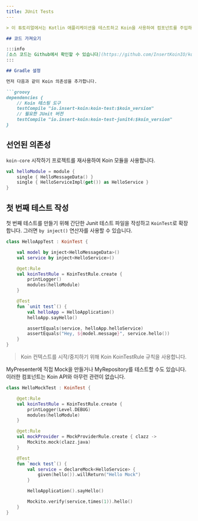 ```yaml
---
title: JUnit Tests
---
```

```markdown
> 이 튜토리얼에서는 Kotlin 애플리케이션을 테스트하고 Koin을 사용하여 컴포넌트를 주입하고 검색하는 방법을 알아봅니다.

## 코드 가져오기

:::info
[소스 코드는 Github에서 확인할 수 있습니다](https://github.com/InsertKoinIO/koin-getting-started/tree/main/kotlin)
:::

## Gradle 설정

먼저 다음과 같이 Koin 의존성을 추가합니다.

```groovy
dependencies {
    // Koin 테스팅 도구
    testCompile "io.insert-koin:koin-test:$koin_version"
    // 필요한 JUnit 버전
    testCompile "io.insert-koin:koin-test-junit4:$koin_version"
}
```

## 선언된 의존성

`koin-core` 시작하기 프로젝트를 재사용하여 Koin 모듈을 사용합니다.

```kotlin
val helloModule = module {
    single { HelloMessageData() }
    single { HelloServiceImpl(get()) as HelloService }
}
```

## 첫 번째 테스트 작성

첫 번째 테스트를 만들기 위해 간단한 Junit 테스트 파일을 작성하고 `KoinTest`로 확장합니다. 그러면 `by inject()` 연산자를 사용할 수 있습니다.

```kotlin
class HelloAppTest : KoinTest {

    val model by inject<HelloMessageData>()
    val service by inject<HelloService>()

    @get:Rule
    val koinTestRule = KoinTestRule.create {
        printLogger()
        modules(helloModule)
    }

    @Test
    fun `unit test`() {
        val helloApp = HelloApplication()
        helloApp.sayHello()

        assertEquals(service, helloApp.helloService)
        assertEquals("Hey, ${model.message}", service.hello())
    }
}
```

> Koin 컨텍스트를 시작/중지하기 위해 Koin KoinTestRule 규칙을 사용합니다.

MyPresenter에 직접 Mock을 만들거나 MyRepository를 테스트할 수도 있습니다. 이러한 컴포넌트는 Koin API와 아무런 관련이 없습니다.

```kotlin
class HelloMockTest : KoinTest {

    @get:Rule
    val koinTestRule = KoinTestRule.create {
        printLogger(Level.DEBUG)
        modules(helloModule)
    }

    @get:Rule
    val mockProvider = MockProviderRule.create { clazz ->
        Mockito.mock(clazz.java)
    }

    @Test
    fun `mock test`() {
        val service = declareMock<HelloService> {
            given(hello()).willReturn("Hello Mock")
        }

        HelloApplication().sayHello()

        Mockito.verify(service,times(1)).hello()
    }
}
```
